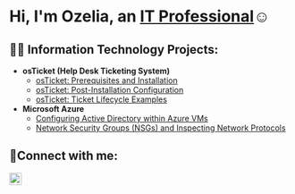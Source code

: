 <h1>Hi, I'm Ozelia, an <a href="https://linkedin.com/in/ozeliawalker">IT Professional</a>☺</h1>

<h2>👨‍💻 Information Technology Projects:</h2>

- <b>osTicket (Help Desk Ticketing System)</b>
  - [osTicket: Prerequisites and Installation](https://github.com/ozeliawalkercam/osticket-prereqs)
  - [osTicket: Post-Installation Configuration](https://github.com/ozeliawalkercam/post-install-config)
  - [osTicket: Ticket Lifecycle Examples](https://github.com/ozeliawalkercam/ticket-lifecycle)
- <b>Microsoft Azure</b>
  - [Configuring Active Directory within Azure VMs](https://github.com/ozeliawalkercam/configure-ad)
  - [Network Security Groups (NSGs) and Inspecting Network Protocols](https://github.com/ozeliawalkercam/azure-network-protocols)

<h2>🤳Connect with me:</h2>


[<img align="left" alt="ozelia | LinkedIn" width="22px" src="https://cdn.jsdelivr.net/npm/simple-icons@v3/icons/linkedin.svg" />][linkedin]



[linkedin]: https://linkedin.com/in/ozeliawalker

